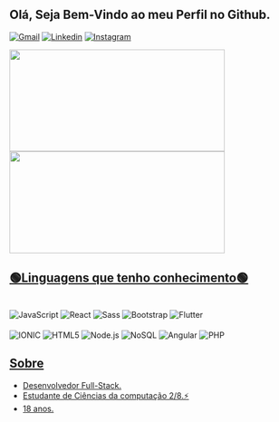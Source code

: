 ##  Olá, Seja Bem-Vindo ao meu Perfil no Github. 

[![Gmail](https://img.shields.io/badge/Gmail-red?style=for-the-badge&logo=gmail&logoColor=white)](mailto:kaique.235.fly@gmail.com) [![Linkedin](https://img.shields.io/badge/LinkedIn-blue?style=for-the-badge&logo=LinkedIn&logoColor=white
)](https://www.linkedin.com/in/kaique-cbarbosa/) [![Instagram](https://img.shields.io/badge/Instagram-E4405F?style=for-the-badge&logo=instagram&logoColor=white)](https://www.instagram.com/_barbosakaiq/)

<div align="left">
  <a href="https://github.com/kaique132004">
  <img height="180em" width="380em" src="https://github-readme-stats.vercel.app/api?username=kaique132004&show_icons=true&theme=gotham" />
  <img height="180em" width="380em" src="https://github-readme-stats.vercel.app/api/top-langs/?username=kaique132004&layout=compact&langs_count=7&theme=gotham&hide=css" />
</div>

## 🟢Linguagens que tenho conhecimento🟢

<div style="display: inline-block"><br/>
  <img align="center" alt="JavaScript" src="https://img.shields.io/badge/JavaScript-F7DF1E?style=for-the-badge&logo=javascript&logoColor=black" />
  <img align="center" alt="React" src="https://img.shields.io/badge/React-20232A?style=for-the-badge&logo=react&logoColor=61DAFB" />
  <img align="center" alt="Sass" src="https://img.shields.io/badge/Sass-CC6699?style=for-the-badge&logo=sass&logoColor=white" />
  <img align="center" alt="Bootstrap" src="https://img.shields.io/badge/Bootstrap-563D7C?style=for-the-badge&logo=bootstrap&logoColor=white" />
  <img align="center" alt="Flutter" src="https://img.shields.io/badge/Flutter-02569B?style=for-the-badge&logo=flutter&logoColor=white" />
</div>
<div style="display: inline-block"><br/>
  <img align="center" alt="IONIC" src="https://img.shields.io/badge/IONIC-0769AD?style=for-the-badge&logo=ionic&logoColor=white" />
  <img align="center" alt="HTML5" src="https://img.shields.io/badge/HTML5-E34F26?style=for-the-badge&logo=html5&logoColor=white" />
  <img align="center" alt="Node.js" src="https://img.shields.io/badge/Node-43853D?style=for-the-badge&logo=node.js&logoColor=white" />
  <img align="center" alt="NoSQL" src="https://img.shields.io/badge/NoSQL-00000F?style=for-the-badge&logo=mongodb&logoColor=white" />
  <img align="center" alt="Angular" src="https://img.shields.io/badge/Angular-DC143C?style=for-the-badge&logo=angular&logoColor=white" />
  <img align="center" alt="PHP" src="https://img.shields.io/badge/PHP-4169E1?style=for-the-badge&logo=php&logoColor=white" />
</div>

## Sobre
- Desenvolvedor Full-Stack.
- Estudante de Ciências da computação 2/8.⚡
- 18 anos.

